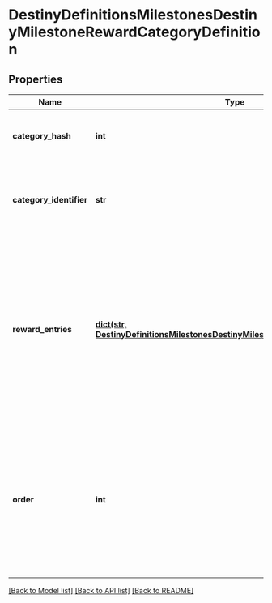 # DestinyDefinitionsMilestonesDestinyMilestoneRewardCategoryDefinition

## Properties
Name | Type | Description | Notes
------------ | ------------- | ------------- | -------------
**category_hash** | **int** | Identifies the reward category.  Only guaranteed unique within this specific component! | [optional] 
**category_identifier** | **str** | The string identifier for the category, if you want to use it for some end.  Guaranteed uniquewithin the specific component. | [optional] 
**reward_entries** | [**dict(str, DestinyDefinitionsMilestonesDestinyMilestoneRewardEntryDefinition)**](DestinyDefinitionsMilestonesDestinyMilestoneRewardEntryDefinition.md) | If this milestone can provide rewards, this will define the setsof rewards that can be earned, the conditions under which they can be acquired,internal data that we&#39;ll use at runtime to determine whether you&#39;vealready earned or redeemed this set of rewards,and the category that this reward should be placed under. | [optional] 
**order** | **int** | If you want to use BNet&#39;s recommended order for rendering categories programmatically,use this value and compare it to other categories to determine the order in whichthey should be rendered.  I don&#39;t feel great about putting this here, I won&#39;t lie. | [optional] 

[[Back to Model list]](../README.md#documentation-for-models) [[Back to API list]](../README.md#documentation-for-api-endpoints) [[Back to README]](../README.md)


